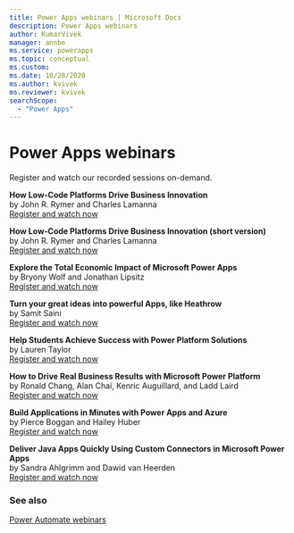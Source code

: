 ```yaml
---
title: Power Apps webinars | Microsoft Docs
description: Power Apps webinars
author: KumarVivek
manager: annbe
ms.service: powerapps
ms.topic: conceptual
ms.custom: 
ms.date: 10/28/2020
ms.author: kvivek
ms.reviewer: kvivek
searchScope:
  - "Power Apps"
---
```

# Power Apps webinars

Register and watch our recorded sessions on-demand.

**How Low-Code Platforms Drive Business Innovation**  
by John R. Rymer and Charles Lamanna  
[Register and watch now](https://info.microsoft.com/ww-Landing-Low-Code-Platforms.html?Lcid=EN-US)

**How Low-Code Platforms Drive Business Innovation (short version)**  
by John R. Rymer and Charles Lamanna  
[Register and watch now](https://info.microsoft.com/ww-landing-how-low-code-platforms-drive-business-innovation-short.html?lcid=en-us)

**Explore the Total Economic Impact of Microsoft Power Apps**  
by Bryony Wolf and Jonathan Lipsitz  
[Register and watch now](https://info.microsoft.com/ww-Landing-Explore-the-Total-Economic-Impact-of-Microsoft-PowerApps.html?LCID=EN-US)

**Turn your great ideas into powerful Apps, like Heathrow**  
by Samit Saini  
[Register and watch now](https://info.microsoft.com/ww-landing-Turn-Your-Great-Ideas-into-Powerful-Apps.html?lcid=EN-US)

**Help Students Achieve Success with Power Platform Solutions**  
by Lauren Taylor  
[Register and watch now](https://info.microsoft.com/ww-Landing-Help-Students-Achieve-Success-with-Power-Platform-Solutions.html?LCID=EN-US&ocid=mkto_eml_EM690872A1LA1&ocid=eml_pg196198_gdc_comm_ba)

**How to Drive Real Business Results with Microsoft Power Platform**  
by Ronald Chang, Alan Chai, Kenric Auguillard, and Ladd Laird  
[Register and watch now](https://info.microsoft.com/ww-landing-DriveRealBusinessResultswithPowerPlatform.html?lcid=en-us)

**Build Applications in Minutes with Power Apps and Azure**  
by Pierce Boggan and Hailey Huber  
[Register and watch now](https://info.microsoft.com/ww-landing-rapid-application-development-with-power-apps-and-azure.html?lcid=en-us)

**Deliver Java Apps Quickly Using Custom Connectors in Microsoft Power Apps**  
by Sandra Ahlgrimm and Dawid van Heerden  
[Register and watch now](https://info.microsoft.com/ww-Landing-DeliverJavaAppsQuicklyUsingCustomConnectors.html?LCID=EN-US)

### See also

[Power Automate webinars](/power-automate/webinars)